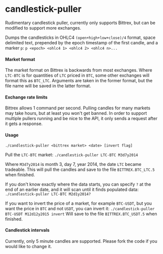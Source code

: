 # candlestick-puller

Rudimentary candlestick puller, currently only supports Bittrex, but can be modified to support more exchanges.

Dumps the candlesticks in OHLC4 `(open+high+low+close)/4` format, space delimited text, prepended by the epoch timestamp of the first candle, and a marker `p`:
`p <epoch> <ohlc4 1> <ohlc4 2> <ohlc4 n>...`

#### Market format
The market format on Bittrex is backwards from most exchanges. Where `LTC-BTC` is for quantities of `LTC` priced in `BTC`, some other exchanges will format this as `BTC_LTC`. Arguments are taken in the former format, but the file name will be saved in the latter format.

#### Exchange rate limits
Bittrex allows 1 command per second. Pulling candles for many markets may take hours, but at least you won't get banned. In order to support multiple pullers running and be nice to the API, it only sends a request after it gets a response.

#### Usage

`./candlestick-puller <bittrex market> <date> [invert flag]`

Pull the `LTC-BTC` market:
`./candlestick-puller LTC-BTC M3d7y2014`

Where `M3d7y2014` is month 3, day 7, year 2014, the date `LTC` became tradeable.
This will pull the candles and save to the file `BITTREX.BTC_LTC.5` when finished.

If you don't know exactly where the data starts, you can specify `?` at the end of an earlier date, and it will scan until it finds populated data:
`./candlestick-puller LTC-BTC M2d1y2014?`

If you want to invert the price of a market, for example `BTC-USDT`, but you want the price in `BTC` and not `USDT`, you can invert it:
`./candlestick-puller BTC-USDT M12d12y2015 invert`
Will save to the file `BITTREX.BTC_USDT.5` when finished.

#### Candlestick intervals

Currently, only 5 minute candles are supported. Please fork the code if you would like to change it.

